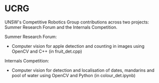 # UCRG
UNSW's Competitive Robotics Group contributions across two projects: Summer Research Forum and the Internals Competition.

Summer Research Forum:
- Computer vision for apple detection and counting in images using OpenCV and C++ (in fruit_det.cpp)

Internals Competition:
- Computer vision for detection and localisation of dates, mandarins and pool of water using OpenCV and Python (in colour_det.ipynb)
